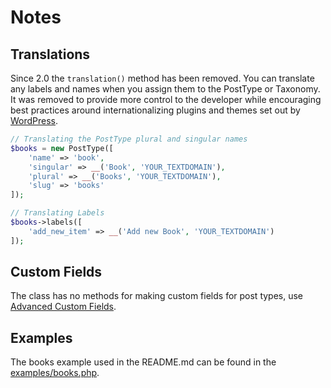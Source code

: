 # Notes

## Translations

Since 2.0 the `translation()` method has been removed. You can translate any labels and names when you assign them to the PostType or Taxonomy. It was removed to provide more control to the developer while encouraging best practices around internationalizing plugins and themes set out by [WordPress](https://developer.wordpress.org/plugins/internationalization/how-to-internationalize-your-plugin/).

```php
// Translating the PostType plural and singular names
$books = new PostType([
    'name' => 'book',
    'singular' => __('Book', 'YOUR_TEXTDOMAIN'),
    'plural' => __('Books', 'YOUR_TEXTDOMAIN'),
    'slug' => 'books'
]);

// Translating Labels
$books->labels([
    'add_new_item' => __('Add new Book', 'YOUR_TEXTDOMAIN')
]);
```

## Custom Fields

The class has no methods for making custom fields for post types, use [Advanced Custom Fields](http://advancedcustomfields.com).

## Examples

The books example used in the README.md can be found in the [examples/books.php](https://github.com/jjgrainger/posttypes/blob/master/examples/books.php).
